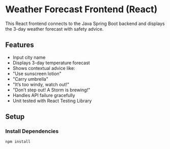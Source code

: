 # Weather Forecast Frontend (React)

This React frontend connects to the Java Spring Boot backend and displays the 3-day weather forecast with safety advice.

## Features

- Input city name
- Displays 3-day temperature forecast
- Shows contextual advice like:
- "Use sunscreen lotion"
- "Carry umbrella"
- "It’s too windy, watch out!"
- "Don’t step out! A Storm is brewing!"
- Handles API failure gracefully
- Unit tested with React Testing Library

## Setup

### Install Dependencies

```bash
npm install